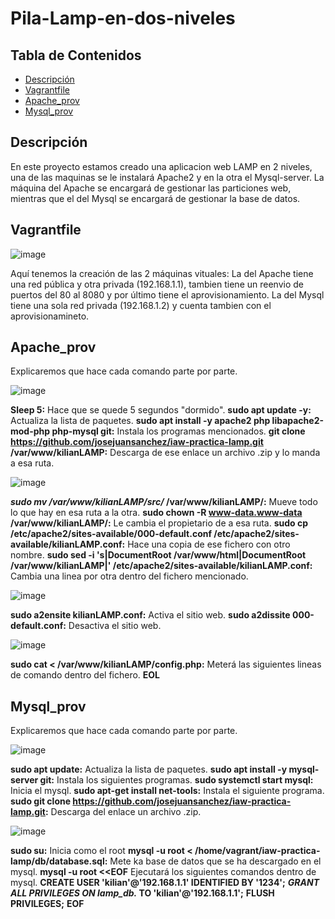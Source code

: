 # Pila-Lamp-en-dos-niveles

## Tabla de Contenidos
- [Descripción](#descripción)
- [Vagrantfile](#vagrantfile)
- [Apache_prov](#apache)
- [Mysql_prov](#mysql)

## Descripción
En este proyecto estamos creado una aplicacion web LAMP en 2 niveles, una de las maquinas se le instalará Apache2 y en la otra el Mysql-server.
La máquina del Apache se encargará de gestionar las particiones web, mientras que el del Mysql se encargará de gestionar la base de datos.

## Vagrantfile
![image](https://github.com/user-attachments/assets/083ae84c-4b71-4c12-ad26-88f59cbf59de)

Aquí tenemos la creación de las 2 máquinas vituales:
La del Apache tiene una red pública y otra privada (192.168.1.1), tambien tiene un reenvio de puertos del 80 al 8080 y por último tiene el aprovisionamiento.
La del Mysql tiene una sola red privada (192.168.1.2) y cuenta tambien con el aprovisionamineto.

## Apache_prov
Explicaremos que hace cada comando parte por parte.

![image](https://github.com/user-attachments/assets/d7f927dd-7d65-4488-9c65-1b815252aa00)

**Sleep 5:** Hace que se quede 5 segundos "dormido".
**sudo apt update -y:** Actualiza la lista de paquetes.
**sudo apt install -y apache2 php libapache2-mod-php php-mysql git:** Instala los programas mencionados.
**git clone https://github.com/josejuansanchez/iaw-practica-lamp.git /var/www/kilianLAMP:** Descarga de ese enlace un archivo .zip y lo manda a esa ruta.

![image](https://github.com/user-attachments/assets/da9749f7-0789-4725-a61f-907684947d32)

***sudo mv /var/www/kilianLAMP/src/* /var/www/kilianLAMP/:** Mueve todo lo que hay en esa ruta a la otra.
**sudo chown -R www-data.www-data /var/www/kilianLAMP/:** Le cambia el propietario de a esa ruta.
**sudo cp /etc/apache2/sites-available/000-default.conf /etc/apache2/sites-available/kilianLAMP.conf:** Hace una copia de ese fichero con otro nombre.
**sudo sed -i 's|DocumentRoot /var/www/html|DocumentRoot /var/www/kilianLAMP|' /etc/apache2/sites-available/kilianLAMP.conf:** Cambia una linea por otra dentro del fichero mencionado.

![image](https://github.com/user-attachments/assets/bd58912c-98ef-4e68-bba6-28adf92bbeb2)

**sudo a2ensite kilianLAMP.conf:** Activa el sitio web.
**sudo a2dissite 000-default.conf:** Desactiva el sitio web.

![image](https://github.com/user-attachments/assets/9716f8a9-a205-4d0a-b785-24c899740780)

**sudo cat <<EOL > /var/www/kilianLAMP/config.php:** Meterá las siguientes lineas de comando dentro del fichero.
**<?php
define('DB_HOST', '192.168.1.2');
define('DB_NAME', 'lamp_db');
define('DB_USER', 'kilian');
define('DB_PASSWORD', '1234');
\$mysqli = mysqli_connect(DB_HOST, DB_USER, DB_PASSWORD, DB_NAME);
?>**
**EOL**

## Mysql_prov
Explicaremos que hace cada comando parte por parte.

![image](https://github.com/user-attachments/assets/dcc55844-ef46-4ee4-8c4d-8691fc8bf9c3)

**sudo apt update:** Actualiza la lista de paquetes.
**sudo apt install -y mysql-server git:** Instala los siguientes programas.
**sudo systemctl start mysql:** Inicia el mysql.
**sudo apt-get install net-tools:** Instala el siguiente programa.
**sudo git clone https://github.com/josejuansanchez/iaw-practica-lamp.git:** Descarga del enlace un archivo .zip.

![image](https://github.com/user-attachments/assets/87d7ca58-ea86-4fc3-92f2-5c61f0350861)

**sudo su:** Inicia como el root
**mysql -u root < /home/vagrant/iaw-practica-lamp/db/database.sql:** Mete ka base de datos que se ha descargado en el mysql.
**mysql -u root <<EOF** Ejecutará los siguientes comandos dentro de mysql.
**CREATE USER 'kilian'@'192.168.1.1' IDENTIFIED BY '1234';**
***GRANT ALL PRIVILEGES ON lamp_db.* TO 'kilian'@'192.168.1.1';**
**FLUSH PRIVILEGES;**
**EOF**


